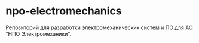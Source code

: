 # npo-electromechanics
Репозиторий для разработки электромеханических систем и ПО для АО "НПО Электромеханики".
